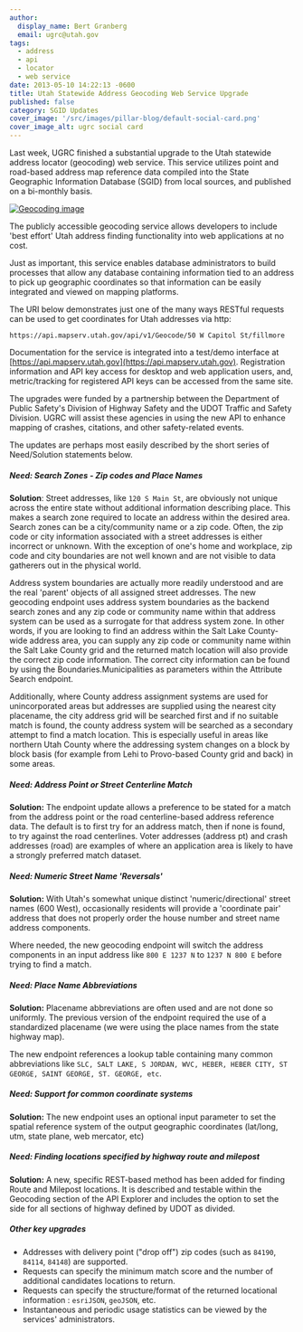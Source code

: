 ```yaml
---
author:
  display_name: Bert Granberg
  email: ugrc@utah.gov
tags:
  - address
  - api
  - locator
  - web service
date: 2013-05-10 14:22:13 -0600
title: Utah Statewide Address Geocoding Web Service Upgrade
published: false
category: SGID Updates
cover_image: '/src/images/pillar-blog/default-social-card.png'
cover_image_alt: ugrc social card
---
```


Last week, UGRC finished a substantial upgrade to the Utah statewide address locator (geocoding) web service. This service utilizes point and road-based address map reference data compiled into the State Geographic Information Database (SGID) from local sources, and published on a bi-monthly basis.

[![Geocoding image](/images/404.png)](<![Large](/images/404.png)>)

The publicly accessible geocoding service allows developers to include 'best effort' Utah address finding functionality into web applications at no cost.

Just as important, this service enables database administrators to build processes that allow any database containing information tied to an address to pick up geographic coordinates so that information can be easily integrated and viewed on mapping platforms.

The URI below demonstrates just one of the many ways RESTful requests can be used to get coordinates for Utah addresses via http:

`https://api.mapserv.utah.gov/api/v1/Geocode/50 W Capitol St/fillmore`

Documentation for the service is integrated into a test/demo interface at [https://api.mapserv.utah.gov](https://api.mapserv.utah.gov). Registration information and API key access for desktop and web application users, and, metric/tracking for registered API keys can be accessed from the same site.

The upgrades were funded by a partnership between the Department of Public Safety's Division of Highway Safety and the UDOT Traffic and Safety Division. UGRC will assist these agencies in using the new API to enhance mapping of crashes, citations, and other safety-related events.

The updates are perhaps most easily described by the short series of Need/Solution statements below.

##### Need: Search Zones - Zip codes and Place Names

**Solution**: Street addresses, like `120 S Main St`, are obviously not unique across the entire state without additional information describing place. This makes a search zone required to locate an address within the desired area. Search zones can be a city/community name or a zip code. Often, the zip code or city information associated with a street addresses is either incorrect or unknown. With the exception of one's home and workplace, zip code and city boundaries are not well known and are not visible to data gatherers out in the physical world.

Address system boundaries are actually more readily understood and are the real 'parent' objects of all assigned street addresses. The new geocoding endpoint uses address system boundaries as the backend search zones and any zip code or community name within that address system can be used as a surrogate for that address system zone. In other words, if you are looking to find an address within the Salt Lake County-wide address area, you can supply any zip code or community name within the Salt Lake County grid and the returned match location will also provide the correct zip code information. The correct city information can be found by using the Boundaries.Municipalities as parameters within the Attribute Search endpoint.

Additionally, where County address assignment systems are used for unincorporated areas but addresses are supplied using the nearest city placename, the city address grid will be searched first and if no suitable match is found, the county address system will be searched as a secondary attempt to find a match location. This is especially useful in areas like northern Utah County where the addressing system changes on a block by block basis (for example from Lehi to Provo-based County grid and back) in some areas.

##### Need: Address Point or Street Centerline Match

**Solution:** The endpoint update allows a preference to be stated for a match from the address point or the road centerline-based address reference data. The default is to first try for an address match, then if none is found, to try against the road centerlines. Voter addresses (address pt) and crash addresses (road) are examples of where an application area is likely to have a strongly preferred match dataset.

##### Need: Numeric Street Name 'Reversals'

**Solution:** With Utah's somewhat unique distinct 'numeric/directional' street names (600 West), occasionally residents will provide a 'coordinate pair' address that does not properly order the house number and street name address components.

Where needed, the new geocoding endpoint will switch the address components in an input address like `800 E 1237 N` to `1237 N 800 E` before trying to find a match.

##### Need: Place Name Abbreviations

**Solution:** Placename abbreviations are often used and are not done so uniformly. The previous version of the endpoint required the use of a standardized placename (we were using the place names from the state highway map).

The new endpoint references a lookup table containing many common abbreviations like `SLC, SALT LAKE, S JORDAN, WVC, HEBER, HEBER CITY, ST GEORGE, SAINT GEORGE, ST. GEORGE, etc`.

##### Need: Support for common coordinate systems

**Solution:** The new endpoint uses an optional input parameter to set the spatial reference system of the output geographic coordinates (lat/long, utm, state plane, web mercator, etc)

##### Need: Finding locations specified by highway route and milepost

**Solution:** A new, specific REST-based method has been added for finding Route and Milepost locations. It is described and testable within the Geocoding section of the API Explorer and includes the option to set the side for all sections of highway defined by UDOT as divided.

##### Other key upgrades

- Addresses with delivery point ("drop off") zip codes (such as `84190`, `84114`, `84148`) are supported.
- Requests can specify the minimum match score and the number of additional candidates locations to return.
- Requests can specify the structure/format of the returned locational information : `esriJSON`, `geoJSON`, etc.
- Instantaneous and periodic usage statistics can be viewed by the services' administrators.

